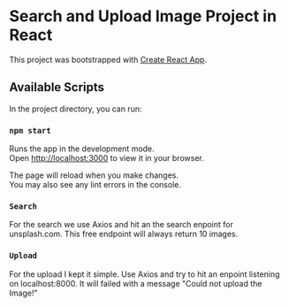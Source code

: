 # Search and Upload Image Project in React

This project was bootstrapped with [Create React App](https://github.com/facebook/create-react-app).

## Available Scripts

In the project directory, you can run:

### `npm start`

Runs the app in the development mode.\
Open [http://localhost:3000](http://localhost:3000) to view it in your browser.

The page will reload when you make changes.\
You may also see any lint errors in the console.

### `Search`

For the search we use Axios and hit an the search enpoint for unsplash.com. This free endpoint will always return 10 images.

### `Upload`

For the upload I kept it simple. Use Axios and try to hit an enpoint listening on localhost:8000. It will failed with a message "Could not upload the Image!"
